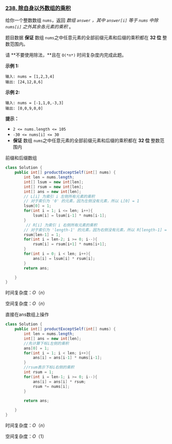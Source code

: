 ### [238. 除自身以外数组的乘积](https://leetcode.cn/problems/product-of-array-except-self/)

给你一个整数数组 `nums`，返回 *数组 `answer` ，其中 `answer[i]` 等于 `nums` 中除 `nums[i]` 之外其余各元素的乘积* 。

题目数据 **保证** 数组 `nums`之中任意元素的全部前缀元素和后缀的乘积都在 **32 位** 整数范围内。

请 **不要使用除法，**且在 `O(*n*)` 时间复杂度内完成此题。

 

**示例 1:**

```
输入: nums = [1,2,3,4]
输出: [24,12,8,6]
```

**示例 2:**

```
输入: nums = [-1,1,0,-3,3]
输出: [0,0,9,0,0]
```

 

**提示：**

- `2 <= nums.length <= 105`
- `-30 <= nums[i] <= 30`
- **保证** 数组 `nums`之中任意元素的全部前缀元素和后缀的乘积都在 **32 位** 整数范围内





前缀和后缀数组

```java
class Solution {
    public int[] productExceptSelf(int[] nums) {
        int len = nums.length;
        int[] lsum = new int[len]; 
        int[] rsum = new int[len];
        int[] ans = new int[len];
        // L[i] 为索引 i 左侧所有元素的乘积
        // 对于索引为 '0' 的元素，因为左侧没有元素，所以 L[0] = 1
        lsum[0] = 1;  
        for(int i = 1; i <= len; i++){
            lsum[i] = lsum[i-1] * nums[i-1];
        }
         // R[i] 为索引 i 右侧所有元素的乘积
        // 对于索引为 'length-1' 的元素，因为右侧没有元素，所以 R[length-1] = 1
        rsum[len-1] = 1;
        for(int i = len-2; i >= 0; i--){
            rsum[i] = rsum[i+1] * nums[i+1];
        }
        for(int i = 0; i < len; i++){
            ans[i] = lsum[i] * rsum[i];
        }
        return ans;

    }
}
```

时间复杂度：$O（n）$

空间复杂度：$O（n）$



直接在ans数组上操作

```java
class Solution {
    public int[] productExceptSelf(int[] nums) {
        int len = nums.length;
        int[] ans = new int[len];
        //先计算下标i左侧的乘积
        ans[0] = 1;
        for(int i = 1; i < len; i++){
            ans[i] = ans[i-1] * nums[i-1];
        }
        //rsum表示下标i右侧的乘积
        int rsum = 1;
        for(int i = len-1; i >= 0; i--){
            ans[i] = ans[i] * rsum;
            rsum *= nums[i];
        }
        
        return ans;

    }
}
```

时间复杂度：$O（n）$

空间复杂度：$O（1）$

